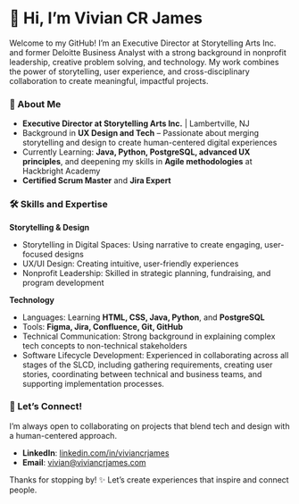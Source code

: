 # 👋 Hi, I’m Vivian CR James  
Welcome to my GitHub! I’m an Executive Director at Storytelling Arts Inc. and former Deloitte Business Analyst with a strong background in nonprofit leadership, creative problem solving, and technology. My work combines the power of storytelling, user experience, and cross-disciplinary collaboration to create meaningful, impactful projects.

### 🌟 About Me
- **Executive Director at Storytelling Arts Inc.** | Lambertville, NJ
- Background in **UX Design and Tech** – Passionate about merging storytelling and design to create human-centered digital experiences
- Currently Learning: **Java, Python, PostgreSQL, advanced UX principles**, and deepening my skills in **Agile methodologies** at Hackbright Academy
- **Certified Scrum Master** and **Jira Expert**

### 🛠️ Skills and Expertise
**Storytelling & Design**
- Storytelling in Digital Spaces: Using narrative to create engaging, user-focused designs
- UX/UI Design: Creating intuitive, user-friendly experiences
- Nonprofit Leadership: Skilled in strategic planning, fundraising, and program development

**Technology**
- Languages: Learning **HTML, CSS, Java, Python**, and **PostgreSQL**
- Tools: **Figma, Jira, Confluence, Git, GitHub**
- Technical Communication: Strong background in explaining complex tech concepts to non-technical stakeholders
- Software Lifecycle Development: Experienced in collaborating across all stages of the SLCD, including gathering requirements, creating user stories, coordinating between technical and business teams, and supporting implementation processes.

### 🤝 Let’s Connect!
I’m always open to collaborating on projects that blend tech and design with a human-centered approach.

- **LinkedIn**: [linkedin.com/in/viviancrjames](https://linkedin.com/in/viviancrjames)
- **Email**: [vivian@viviancrjames.com](mailto:vivian@viviancrjames.com)

Thanks for stopping by! ✨ Let’s create experiences that inspire and connect people.



